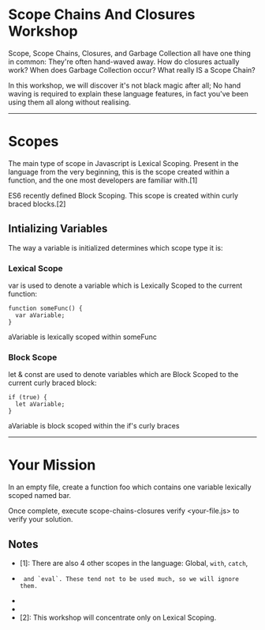 # Scope Chains And Closures Workshop

Scope, Scope Chains, Closures, and Garbage Collection all have one thing in
common: They're often hand-waved away. How do closures actually work? When does
Garbage Collection occur? What really IS a Scope Chain?

In this workshop, we will discover it's not black magic after all; No hand
waving is required to explain these language features, in fact you've been using
them all along without realising.

-------------------------------------------------------------------------------

# Scopes

The main type of scope in Javascript is Lexical Scoping. Present in the language
from the very beginning, this is the scope created within a function, and the
one most developers are familiar with.[1]

ES6 recently defined Block Scoping. This scope is created within curly braced
blocks.[2]

## Intializing Variables

The way a variable is initialized determines which scope type it is:

### Lexical Scope

var is used to denote a variable which is Lexically Scoped to the current
function:

    function someFunc() {
      var aVariable;
    }

aVariable is lexically scoped within someFunc

### Block Scope

let & const are used to denote variables which are Block Scoped to the
current curly braced block:

    if (true) {
      let aVariable;
    }

aVariable is block scoped within the if's curly braces

-------------------------------------------------------------------------------

# Your Mission

In an empty file, create a function foo which contains one variable lexically
scoped named bar.

Once complete, execute scope-chains-closures verify <your-file.js> to verify your
solution.

## Notes

  * [1]: There are also 4 other scopes in the language: Global, `with`, `catch`,
  *      and `eval`. These tend not to be used much, so we will ignore them.
  * 
  * 
  * [2]: This workshop will concentrate only on Lexical Scoping.



